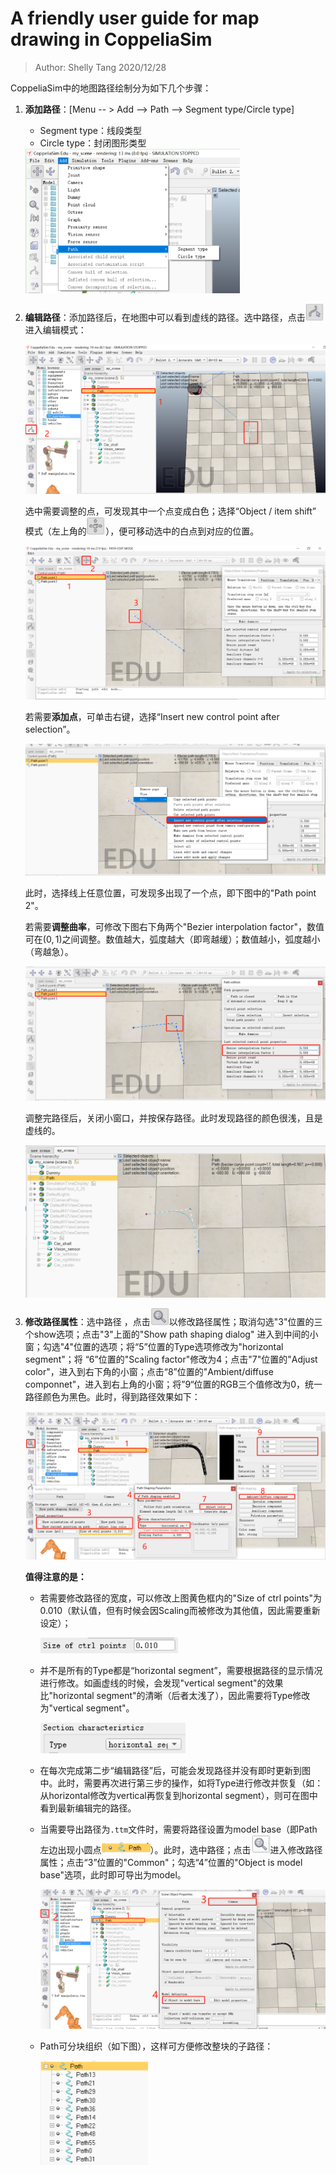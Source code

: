 # A friendly user guide for map drawing in CoppeliaSim

> Author: Shelly Tang  2020/12/28



CoppeliaSim中的地图路径绘制分为如下几个步骤：

1. **添加路径**：[Menu -- > Add --> Path --> Segment type/Circle type]

   - Segment type：线段类型
   - Circle type：封闭图形类型

   <img src="./report_image/1608994115298.png" alt="1608994115298" style="zoom:67%;" />

   

2. **编辑路径**：添加路径后，在地图中可以看到虚线的路径。选中路径，点击<img src="./report_image/1608995665259.png" alt="1608995665259" style="zoom:50%;" />进入编辑模式：

   <img src="./report_image/1608994784975.png" alt="1608994784975" style="zoom: 50%;" />

   选中需要调整的点，可发现其中一个点变成白色；选择“Object / item shift” 模式（左上角的<img src="./report_image/1608995586906.png" alt="1608995586906" style="zoom:50%;" />），便可移动选中的白点到对应的位置。

   ![1608994996595](./report_image/1608994996595.png)

   若需要**添加点**，可单击右键，选择“Insert new control point after selection”。

   ![1608996288608](./report_image/1608996288608.png)

   此时，选择线上任意位置，可发现多出现了一个点，即下图中的"Path point 2"。

   若需要**调整曲率**，可修改下图右下角两个"Bezier interpolation factor"，数值可在$(0,1)$之间调整。数值越大，弧度越大（即弯越缓）；数值越小，弧度越小（弯越急）。

   ![1608996419686](./report_image/1608996419686.png)

   调整完路径后，关闭小窗口，并按保存路径。此时发现路径的颜色很浅，且是虚线的。

   <img src="./report_image/1608996755913.png" alt="1608996755913" style="zoom: 50%;" />

   

3. **修改路径属性**：选中路径 ，点击<img src="./report_image/1608997439974.png" alt="1608997439974" style="zoom:50%;" />以修改路径属性；取消勾选"3"位置的三个show选项；点击"3"上面的"Show path shaping dialog" 进入到中间的小窗；勾选"4"位置的选项；将“5”位置的Type选项修改为"horizontal segment"；将 “6”位置的"Scaling factor"修改为$4$；点击"7"位置的"Adjust color"，进入到右下角的小窗；点击“8”位置的"Ambient/diffuse componnet"，进入到右上角的小窗；将”9“位置的RGB三个值修改为0，统一路径颜色为黑色。此时，得到路径效果如下：

   ![1608997315849](./report_image/1608997315849.png)

   **值得注意的是：**

   - 若需要修改路径的宽度，可以修改上图黄色框内的"Size of ctrl points"为0.010（默认值，但有时候会因Scaling而被修改为其他值，因此需要重新设定）；

     <img src="./report_image/1608998386407.png" alt="1608998386407" style="zoom: 67%;" />

   - 并不是所有的Type都是“horizontal segment”，需要根据路径的显示情况进行修改。如画虚线的时候，会发现"vertical segment"的效果比"horizontal segment"的清晰（后者太浅了），因此需要将Type修改为"vertical segment"。

     <img src="./report_image/1608998409181.png" alt="1608998409181" style="zoom: 67%;" />

   - 在每次完成第二步“编辑路径”后，可能会发现路径并没有即时更新到图中。此时，需要再次进行第三步的操作，如将Type进行修改并恢复（如：从horizontal修改为vertical再恢复到horizontal segment），则可在图中看到最新编辑完的路径。

   - 当需要导出路径为`.ttm`文件时，需要将路径设置为model base（即Path左边出现小圆点<img src="./report_image/1608998635586.png" alt="1608998635586" style="zoom:50%;" />）。此时，选中路径；点击<img src="./report_image/1608998692903.png" alt="1608998692903" style="zoom:50%;" />进入修改路径属性；点击“3”位置的"Common"；勾选“4”位置的"Object is model base"选项，此时即可导出为model。

     ![1608998560940](./report_image/1608998560940.png)

   - Path可分块组织（如下图），这样可方便修改整块的子路径：

     <img src="./report_image/1608998839507.png" alt="1608998839507" style="zoom:50%;" />
